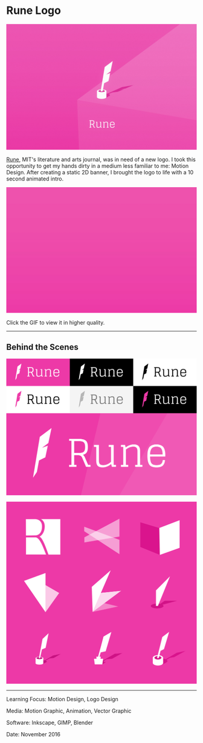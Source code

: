 # Rune Logo

![](RuneFinal.jpg)

[Rune](http://runemag.mit.edu/), MIT's literature and arts journal, was in need of a new logo. I took this opportunity to get my hands dirty in a medium less familiar to me: Motion Design. After creating a static 2D banner, I brought the logo to life with a 10 second animated intro.

[![](RuneIntroAnimation.gif)](https://www.youtube.com/watch?v=Hkv235UgQwA)

Click the GIF to view it in higher quality.

---

## Behind the Scenes

![](RuneLogoTiled.png)

![](RuneMakingOf.png)

---

Learning Focus: Motion Design, Logo Design

Media: Motion Graphic, Animation, Vector Graphic

Software: Inkscape, GIMP, Blender

Date: November 2016